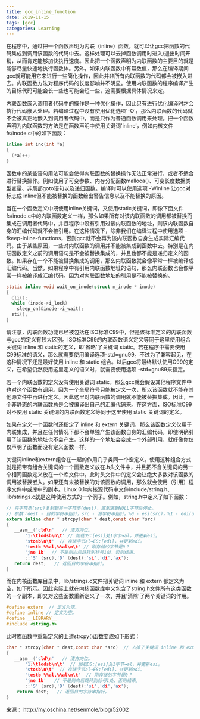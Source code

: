 ```yaml
---
title: gcc_inline_function
date: 2019-11-15
tags: [gcc]
categories: Learning
---
```


在程序中，通过把一个函数声明为内联（inline）函数，就可以让gcc把函数的代码集成到调用该函数的代码中去。这样处理可以去掉函数调用时进入/退出时间开销，从而肯定能够加快执行速度。因此把一个函数声明为内联函数的主要目的就是能够尽量快速地执行函数体。另外，如果内联函数中有常数值，那么在编译期间gcc就可能用它来进行一些简化操作，因此并非所有内联函数的代码都会被嵌入进去。内联函数方法对程序代码的长度影响并不明显。使用内联函数的程序编译产生的目标代码可能会长一些也可能会短一些，这需要根据具体情况来定。

内联函数嵌入调用者代码中的操作是一种优化操作，因此只有进行优化编译时才会执行代码嵌入处理。若编译过程中没有使用优化选项'-O'，那么内联函数的代码就不会被真正地嵌入到调用者代码中，而是只作为普通函数调用来处理。把一个函数声明为内联函数的方法是在函数声明中使用关键词'inline'，例如内核文件fs/inode.c中的如下函数：
``` c
inline int inc(int *a)
{
  (*a)++;
}
```
函数中的某些语句用法可能会使得内联函数的替换操作无法正常进行，或者不适合进行替换操作。例如使用了可变参数、内存分配函数malloca()、可变长度数据类型变量、非局部goto语句以及递归函数。编译时可以使用选项 -Winline 让gcc对标志成 inline但不能被替换的函数给出警告信息以及不能替换的原因。

当在一个函数定义中既使用inline关键词，又使用static关键词，即像下面文件fs/inode.c中的内联函数定义一样，那么如果所有对该内联函数的调用都被替换而集成在调用者代码中，并且程序中没有引用过该内联函数的地址，则该内联函数自身的汇编代码就不会被引用。在这种情况下，除非我们在编译过程中使用选项 -fkeep-inline-functions，否则gcc就不会再为该内联函数自身生成实际汇编代码。由于某些原因，一些对内联函数的调用并不能被集成到函数中去。特别是在内联函数定义之前的调用语句是不会被替换集成的，并且也都不能是递归定义的函数。如果存在一个不能被替换集成的调用，那么内联函数就会像平常一样被编译成汇编代码。当然，如果程序中有引用内联函数地址的语句，那么内联函数也会像平常一样被编译成汇编代码。因为对内联函数地址的引用是不能被替换的。
``` c
static inline void wait_on_inode(struct m_inode * inode)
{
  cli();
  while (inode->i_lock)
    sleep_on(&inode->i_wait);
  sti();
}
```
请注意，内联函数功能已经被包括在ISO标准C99中，但是该标准定义的内联函数与gcc的定义有较大区别。ISO标准C99的内联函数语义定义等同于这里使用组合关键词 inline 和 static的定义，即'省略'了关键词 static。若在程序中需要使用C99标准的语义，那么就需要使用编译选项-std=gnu99。不过为了兼容起见，在这种情况下还是最好使用 inline 和 static 组合。以后gcc将最终默认使用C99的定义，在希望仍然使用这里定义的语义时，就需要使用选项 -std=gnu89来指定。

若一个内联函数的定义没有使用关键词 static，那么gcc就会假设其他程序文件中也对这个函数有调用。因为一个全局符号只能被定义一次，所以该函数就不能在其他源文件中再进行定义。因此这里对内联函数的调用就不能被替换集成。因此，一个非静态的内联函数总是会被编译出自己的汇编代码来。在这方面，ISO标准C99对不使用 static 关键词的内联函数定义等同于这里使用 static 关键词的定义。

如果在定义一个函数时还指定了 inline 和 extern 关键词，那么该函数定义仅用于内联集成，并且在任何情况下都不会单独产生该函数自身的汇编代码，即使明确引用了该函数的地址也不会产生。这样的一个地址会变成一个外部引用，就好像你仅仅声明了函数而没有定义函数一样。

关键词inline和extern组合在一起的作用几乎类同一个宏定义。使用这种组合方式就是把带有组合关键词的一个函数定义放在.h头文件中，并且把不含关键词的另一个相同函数定义放在一个库文件中。此时头文件中的定义会让绝大多数对该函数的调用被替换嵌入。如果还有未被替换的对该函数的调用，那么就会使用（引用）程序文件中或库中的副本。Linux 0.1x内核源代码中文件include/string.h、lib/strings.c就是这种使用方式的一个例子。例如，string.h中定义了如下函数：  
```c
// 将字符串(src)复制到另一字符串(dest)，直到遇到NULL字符后停止。
// 参数：dest - 目的字符串指针，src - 源字符串指针。%0 - esi(src)，%1 - edi(dest)。
extern inline char * strcpy(char * dest,const char *src)
{
   __asm__('cld\n'   // 清方向位。
       '1:\tlodsb\n\t' // 加载DS:[esi]处1字节→al，并更新esi。
       'stosb\n\t'  // 存储字节al→ES:[edi]，并更新edi。
       'testb %%al,%%al\n\t' // 刚存储的字节是0？
       'jne 1b'  // 不是则向后跳转到标号1处，否则结束。
       ::'S' (src),'D' (dest):'si','di','ax');
   return dest;   // 返回目的字符串指针。
}
```
而在内核函数库目录中，lib/strings.c文件把关键词 inline 和 extern 都定义为空，如下所示。因此实际上就在内核函数库中又包含了string.h文件所有这类函数的一个副本，即又对这些函数重新定义了一次，并且'消除'了两个关键词的作用。
```c
#define extern  // 定义为空。
#define inline // 定义为空。
#define __LIBRARY__
#include <string.h>
```
此时库函数中重新定义的上述strcpy()函数变成如下形式：
```c
char * strcpy(char * dest,const char *src)  // 去掉了关键词 inline 和 extern。
{
   __asm__('cld\n'   // 清方向位。
       '1:\tlodsb\n\t'  // 加载DS:[esi]处1字节→al，并更新esi。
       'stosb\n\t'  // 存储字节al→ES:[edi]，并更新edi。
       'testb %%al,%%al\n\t'  // 刚存储的字节是0？
       'jne 1b'   // 不是则向后跳转到标号1处，否则结束。
       ::'S' (src),'D' (dest):'si','di','ax');
    return dest;   // 返回目的字符串指针。
}
```
来源： http://my.oschina.net/senmole/blog/52002
